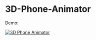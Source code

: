 # 3D-Phone-Animator

Demo:

[![3D Phone Animator](https://img.youtube.com/vi/kdUeAcvUzDI/0.jpg)](https://www.youtube.com/watch?v=kdUeAcvUzDI "3D Phone Animator")
